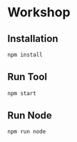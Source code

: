 # Workshop

## Installation

```js
npm install
```

## Run Tool
```js
npm start
```

## Run Node
```js
npm run node
```